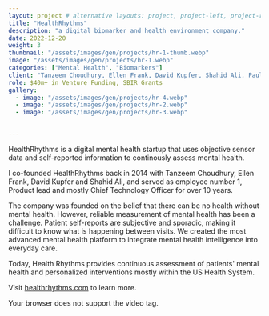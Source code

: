 ```yaml
---
layout: project # alternative layouts: project, project-left, project-right, project-top
title: "HealthRhythms"
description: "a digital biomarker and health environment company."
date: 2022-12-20
weight: 3
thumbnail: "/assets/images/gen/projects/hr-1-thumb.webp"
image: "/assets/images/gen/projects/hr-1.webp"
categories: ["Mental Health", "Biomarkers"]
client: "Tanzeem Choudhury, Ellen Frank, David Kupfer, Shahid Ali, Paul Gilbert"
role: $40m+ in Venture Funding, SBIR Grants 
gallery:
  - image: "/assets/images/gen/projects/hr-4.webp"
  - image: "/assets/images/gen/projects/hr-2.webp"
  - image: "/assets/images/gen/projects/hr-3.webp"


---
```


HealthRhythms is a digital mental health startup that uses objective sensor data and self-reported information to continously assess mental health. 

I co-founded HealthRhythms back in 2014 with Tanzeem Choudhury, Ellen Frank, David Kupfer and Shahid Ali, and served as employee number 1, Product lead and mostly Chief Technology Officer for over 10 years.  

The company was founded on the belief that  there can be no health without mental health. However, reliable measurement of mental health has been a challenge. Patient self-reports are subjective and sporadic, making it difficult to know what is happening between visits. We  created the most advanced mental health platform to integrate mental health intelligence into everyday care. 

Today, Health Rhythms provides continuous assessment of patients' mental health and personalized interventions mostly within the US Health System. 

Visit <a href="https://healthrhythms.com">healthrhythms.com</a> to learn more.


  <source src="/assets/videos/hr-video1.mp4" type="video/mp4">
  Your browser does not support the video tag.
</video>



<!--<video autoplay loop muted playsinline style="width: 100vw; max-width: 100vw; height: auto; position: relative; left: 50%; right: 50%; margin-left: -50vw; margin-right: -50vw; transform: rotate(0deg);">
  <source src="/assets/videos/hr-video1.mp4" type="video/mp4" >
  Your browser does not support the video tag.
</video>
--> 
